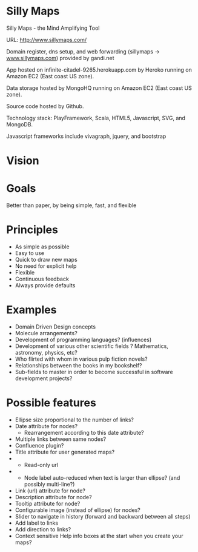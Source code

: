 Silly Maps
===

Silly Maps - the Mind Amplifying Tool

URL: http://www.sillymaps.com/

Domain register, dns setup, and web forwarding (sillymaps -> www.sillymaps.com) provided by gandi.net

App hosted on infinite-citadel-9265.herokuapp.com by Heroko running on Amazon EC2 (East coast US zone).

Data storage hosted by MongoHQ running on Amazon EC2 (East coast US zone).

Source code hosted by Github.

Technology stack: PlayFramework, Scala, HTML5, Javascript, SVG, and MongoDB.

Javascript frameworks include vivagraph, jquery, and bootstrap


Vision
====


Goals
====

Better than paper, by being simple, fast, and flexible


Principles
====

- As simple as possible
- Easy to use
- Quick to draw new maps
- No need for explicit help
- Flexible
- Continuous feedback
- Always provide defaults


Examples
====

- Domain Driven Design concepts
- Molecule arrangements?
- Development of programming languages? (influences)
- Development of various other scientific fields ? Mathematics, astronomy, physics, etc?
- Who flirted with whom in various pulp fiction novels?
- Relationships between the books in my bookshelf?
- Sub-fields to master in order to become successful in software development projects?


Possible features
====

- Ellipse size proportional to the number of links?
- Date attribute for nodes?
    - Rearrangement according to this date attribute?
- Multiple links between same nodes?
- Confluence plugin?
- Title attribute for user generated maps?
- * Read-only url
- * Node label auto-reduced when text is larger than ellipse? (and possibly multi-line?)
- Link (url) attribute for node?
- Description attribute for node?
- Tooltip attribute for node?
- Configurable image (instead of ellipse) for nodes?
- Slider to navigate in history (forward and backward between all steps)
- Add label to links
- Add direction to links?
- Context sensitive Help info boxes at the start when you create your maps?